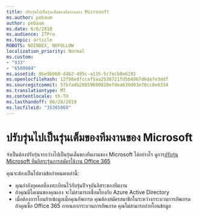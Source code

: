 ```yaml
---
title: ปรับรุ่นไปเป็นรุ่นเต็มของทีมงานของ Microsoft
ms.author: pebaum
author: pebaum
ms.date: 6/6/2018
ms.audience: ITPro
ms.topic: article
ROBOTS: NOINDEX, NOFOLLOW
localization_priority: Normal
ms.custom:
- "933"
- "6500004"
ms.assetid: 86e9b860-d4b2-495c-a135-5c7ecb8e6192
ms.openlocfilehash: 12f98e8fccaf5aa2538721fd5b4067d6de7e3ddf
ms.sourcegitcommit: 5fb7a4b28859690020efdea630d03e70cc0e6334
ms.translationtype: MT
ms.contentlocale: th-TH
ms.lasthandoff: 06/28/2019
ms.locfileid: "35365868"
---
```

# <a name="upgrade-to-the-full-version-of-microsoft-teams"></a>ปรับรุ่นไปเป็นรุ่นเต็มของทีมงานของ Microsoft

จำเป็นต้องปรับรุ่นจากว่างไปเป็นรุ่นเต็มของทีมงานของ Microsoft ได้อย่างไร ดูการ[ปรับรุ่น Microsoft ทีมอิสระรุ่นการสมัครใช้งาน Office 365](https://docs.microsoft.com/microsoftteams/upgrade-freemium)

คุณจะต้องเป็นไปตามข้อกำหนดเหล่านี้:

- คุณกำลังบุคคลที่ลงทะเบียนไว้กับรุ่นปัจจุบันอิสระของทีมงาน
- ถ้าคุณมีโดเมนของคุณเอง จะไม่สามารถเชื่อมโยงกับ Azure Active Directory
- เมื่อต้องการโอนย้ายข้อมูลเมื่อคุณอัพเกรด คุณต้องสมัครสมาชิกในระหว่างกระบวนการอัพเกรด ถ้าคุณซื้อ Office 365 ภายนอกกระบวนการอัพเกรด คุณไม่สามารถถ่ายโอนข้อมูล
